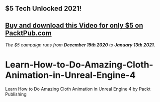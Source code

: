 ## $5 Tech Unlocked 2021!
[Buy and download this Video for only $5 on PacktPub.com](https://www.packtpub.com/product/learn-how-to-do-amazing-cloth-animation-in-unreal-engine-4-video/9781800561519)
-----
*The $5 campaign         runs from __December 15th 2020__ to __January 13th 2021.__*

# Learn-How-to-Do-Amazing-Cloth-Animation-in-Unreal-Engine-4
Learn How to Do Amazing Cloth Animation in Unreal Engine 4 by Packt Publishing
